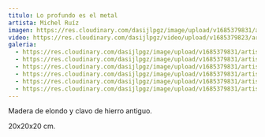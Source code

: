 ```yaml
---
titulo: Lo profundo es el metal
artista: Michel Ruíz
imagen: https://res.cloudinary.com/dasijlpgz/image/upload/v1685379831/artistas/Michel%20Ru%C3%ADz/Cubo%20de%20madera/P1050760.jpg
video: https://res.cloudinary.com/dasijlpgz/video/upload/v1685379823/artistas/Michel%20Ru%C3%ADz/Cubo%20de%20madera/project-1.mp4
galeria:
  - https://res.cloudinary.com/dasijlpgz/image/upload/v1685379831/artistas/Michel%20Ru%C3%ADz/Cubo%20de%20madera/P1050763.jpg
  - https://res.cloudinary.com/dasijlpgz/image/upload/v1685379831/artistas/Michel%20Ru%C3%ADz/Cubo%20de%20madera/P1050765.jpg
  - https://res.cloudinary.com/dasijlpgz/image/upload/v1685379831/artistas/Michel%20Ru%C3%ADz/Cubo%20de%20madera/P1050760.jpg
  - https://res.cloudinary.com/dasijlpgz/image/upload/v1685379831/artistas/Michel%20Ru%C3%ADz/Cubo%20de%20madera/P1050766.jpg
  - https://res.cloudinary.com/dasijlpgz/image/upload/v1685379831/artistas/Michel%20Ru%C3%ADz/Cubo%20de%20madera/P1050768.jpg
  - https://res.cloudinary.com/dasijlpgz/image/upload/v1685379831/artistas/Michel%20Ru%C3%ADz/Cubo%20de%20madera/P1050770.jpg
---
```

Madera de elondo y clavo de hierro antiguo.

2﻿0x20x20 cm.